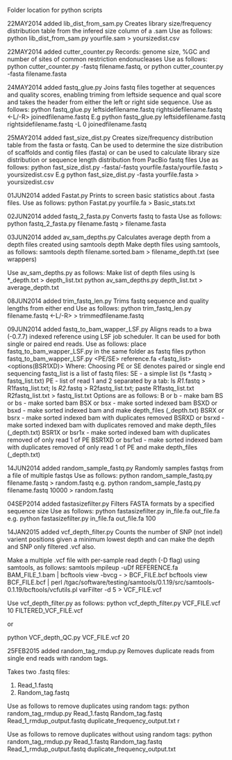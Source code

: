 Folder location for python scripts

22MAY2014 added lib_dist_from_sam.py
Creates library size/frequency distribution table from the infered size column of a .sam
Use as follows:
python lib_dist_from_sam.py yourfile.sam > yoursizedist.csv

22MAY2014 added cutter_counter.py
Records: genome size, %GC and number of sites of common restriction endonucleases
Use as follows:
python cutter_counter.py -fastq filename.fastq, or
python cutter_counter.py -fasta filename.fasta

24MAY2014 added fastq_glue.py
Joins fastq files together at sequences and quality scores, enabling triming from leftside sequence and qual score and takes the header from either the left or right side sequence.
Use as follows:
python fastq_glue.py leftsidefilename.fastq rightsidefilename.fastq <-L/-R> <trim left by interger> joinedfilename.fastq
E.g python fastq_glue.py leftsidefilename.fastq rightsidefilename.fastq -L 0 joinedfilename.fastq

25MAY2014 added fast_size_dist.py
Creates size/frequency distribution table from the fasta or fastq. Can be used to determine the size distribution of scaffolds and contig files (fasta) or can be used to calculate library size distribution or sequence length distribution from PacBio fastq files
Use as follows:
python fast_size_dist.py -fasta/-fastq yourfile.fasta/yourfile.fastq > yoursizedist.csv
E.g python fast_size_dist.py -fasta yourfile.fasta > yoursizedist.csv

01JUN2014 added Fastat.py
Prints to screen basic statistics about .fasta files.
Use as follows:
python Fastat.py yourfile.fa > Basic_stats.txt

02JUN2014 added fastq_2_fasta.py
Converts fastq to fasta
Use as follows:
python fastq_2_fasta.py filename.fastq > filename.fasta

03JUN2014 added av_sam_depths.py
Calculates average depth from a depth files created using samtools depth
Make depth files using samtools, as follows:
samtools depth filename.sorted.bam > filename_depth.txt (see wrappers)

Use av_sam_depths.py as follows:
Make list of depth files using ls *_depth.txt > depth_list.txt
python av_sam_depths.py depth_list.txt > average_depth.txt

08JUN2014 added trim_fastq_len.py
Trims fastq sequence and quality lengths from either end
Use as follows:
python trim_fastq_len.py filename.fastq <-L/-R> <trim by integer> > trimmedfilename.fastq

09JUN2014 added fastq_to_bam_wapper_LSF.py
Aligns reads to a bwa (-0.7.7) indexed reference using LSF job scheduler.
It can be used for both single or paired end reads.
Use as follows:
	place fastq_to_bam_wapper_LSF.py in the same folder as fastq files
	python fastq_to_bam_wapper_LSF.py <PE/SE> reference.fa <fastq_list> <options(BSR1XD)> <LSF queue> <optional prefix>
Where:
Choosing PE or SE denotes paired or single end sequencing
fastq_list is a list of fastq files:
	SE - a simple list (ls *.fastq > fastq_list.txt)
	PE - list of read 1 and 2 separated by a tab:
		ls *R1*.fastq > R1fastq_list.txt;
		ls *R2*.fastq > R2fastq_list.txt;
		paste R1fastq_list.txt R2fastq_list.txt > fastq_list.txt
Options are as follows:
	B or b - make bam
	BS or bs - make sorted bam
	BSX or bsx - make sorted indexed bam
	BSXD or bsxd - make sorted indexed bam and make depth_files (_depth.txt)
	BSRX or bsrx - make sorted indexed bam with duplicates removed
	BSRXD or bsrxd - make sorted indexed bam with duplicates removed and make depth_files (_depth.txt)
	BSR1X or bsr1x - make sorted indexed bam with duplicates removed of only read 1 of PE
	BSR1XD or bsr1xd - make sorted indexed bam with duplicates removed of only read 1 of PE and make depth_files (_depth.txt)

14JUN2014 added random_sample_fastq.py
Randomly samples fastqs from a file of multiple fastqs
Use as follows:
python random_sample_fastq.py filename.fastq <sample number integer> > random.fastq
e.g.
python random_sample_fastq.py filename.fastq 10000 > random.fastq

04SEP2014 added fastasizefilter.py
Filters FASTA formats by a specified sequence size
Use as follows:
python fastasizefilter.py in_file.fa out_file.fa <keep greater than size>
e.g.
python fastasizefilter.py in_file.fa out_file.fa 100

14JAN2015 added vcf_depth_filter.py
Counts the number of SNP (not indel) varient positions given a minimum lowest depth and can make the depth and SNP only filtered .vcf also.

Make a multiple .vcf file with per-sample read depth (-D flag) using samtools, as follows:
samtools mpileup -uDf REFERENCE.fa BAM_FILE_1.bam | bcftools view -bvcg - >  BCF_FILE.bcf
bcftools view BCF_FILE.bcf | perl /tgac/software/testing/samtools/0.1.19/src/samtools-0.1.19/bcftools/vcfutils.pl varFilter -d 5 > VCF_FILE.vcf

Use vcf_depth_filter.py as follows: python vcf_depth_filter.py VCF_FILE.vcf 10 FILTERED_VCF_FILE.vcf 

or

python VCF_depth_QC.py VCF_FILE.vcf 20

25FEB2015 added random_tag_rmdup.py
Removes duplicate reads from single end reads with random tags.

Takes two .fastq files:
1) Read_1.fastq
2) Random_tag.fastq

Use as follows to remove duplicates using random tags:
python random_tag_rmdup.py Read_1.fastq Random_tag.fastq Read_1_rmdup_output.fastq duplicate_frequency_output.txt r

Use as follows to remove duplicates without using random tags:
python random_tag_rmdup.py Read_1.fastq Random_tag.fastq Read_1_rmdup_output.fastq duplicate_frequency_output.txt
